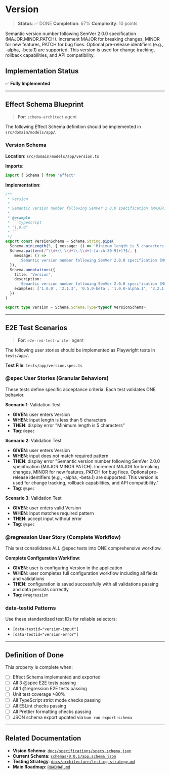 # Version

> **Status**: ✅ DONE
> **Completion**: 67%
> **Complexity**: 10 points

Semantic version number following SemVer 2.0.0 specification (MAJOR.MINOR.PATCH). Increment MAJOR for breaking changes, MINOR for new features, PATCH for bug fixes. Optional pre-release identifiers (e.g., -alpha, -beta.1) are supported. This version is used for change tracking, rollback capabilities, and API compatibility.

## Implementation Status

✅ **Fully Implemented**

---

## Effect Schema Blueprint

> **For**: `schema-architect` agent

The following Effect Schema definition should be implemented in `src/domain/models/app/`.

### Version Schema

**Location**: `src/domain/models/app/version.ts`

**Imports**:

```typescript
import { Schema } from 'effect'
```

**Implementation**:

````typescript
/**
 * Version
 *
 * Semantic version number following SemVer 2.0.0 specification (MAJOR.MINOR.PATCH). Increment MAJOR for breaking changes, MINOR for new features, PATCH for bug fixes. Optional pre-release identifiers (e.g., -alpha, -beta.1) are supported. This version is used for change tracking, rollback capabilities, and API compatibility.
 *
 * @example
 * ```typescript
 * "1.0.0"
 * ```
 */
export const VersionSchema = Schema.String.pipe(
  Schema.minLength(5, { message: () => 'Minimum length is 5 characters' }),
  Schema.pattern(/^\\d+\\.\\d+\\.\\d+(-[a-zA-Z0-9]+)?$/, {
    message: () =>
      'Semantic version number following SemVer 2.0.0 specification (MAJOR.MINOR.PATCH). Increment MAJOR for breaking changes, MINOR for new features, PATCH for bug fixes. Optional pre-release identifiers (e.g., -alpha, -beta.1) are supported. This version is used for change tracking, rollback capabilities, and API compatibility.',
  }),
  Schema.annotations({
    title: 'Version',
    description:
      'Semantic version number following SemVer 2.0.0 specification (MAJOR.MINOR.PATCH). Increment MAJOR for breaking changes, MINOR for new features, PATCH for bug fixes. Optional pre-release identifiers (e.g., -alpha, -beta.1) are supported. This version is used for change tracking, rollback capabilities, and API compatibility.',
    examples: ['1.0.0', '2.1.3', '0.5.0-beta', '1.0.0-alpha.1', '3.2.1'],
  })
)

export type Version = Schema.Schema.Type<typeof VersionSchema>
````

---

## E2E Test Scenarios

> **For**: `e2e-red-test-writer` agent

The following user stories should be implemented as Playwright tests in `tests/app/`.

**Test File**: `tests/app/version.spec.ts`

### @spec User Stories (Granular Behaviors)

These tests define specific acceptance criteria. Each test validates ONE behavior.

**Scenario 1**: Validation Test

- **GIVEN**: user enters Version
- **WHEN**: input length is less than 5 characters
- **THEN**: display error "Minimum length is 5 characters"
- **Tag**: `@spec`

**Scenario 2**: Validation Test

- **GIVEN**: user enters Version
- **WHEN**: input does not match required pattern
- **THEN**: display error "Semantic version number following SemVer 2.0.0 specification (MAJOR.MINOR.PATCH). Increment MAJOR for breaking changes, MINOR for new features, PATCH for bug fixes. Optional pre-release identifiers (e.g., -alpha, -beta.1) are supported. This version is used for change tracking, rollback capabilities, and API compatibility."
- **Tag**: `@spec`

**Scenario 3**: Validation Test

- **GIVEN**: user enters valid Version
- **WHEN**: input matches required pattern
- **THEN**: accept input without error
- **Tag**: `@spec`

### @regression User Story (Complete Workflow)

This test consolidates ALL @spec tests into ONE comprehensive workflow.

**Complete Configuration Workflow**:

- **GIVEN**: user is configuring Version in the application
- **WHEN**: user completes full configuration workflow including all fields and validations
- **THEN**: configuration is saved successfully with all validations passing and data persists correctly
- **Tag**: `@regression`

### data-testid Patterns

Use these standardized test IDs for reliable selectors:

- `[data-testid="version-input"]`
- `[data-testid="version-error"]`

---

## Definition of Done

This property is complete when:

- [ ] Effect Schema implemented and exported
- [ ] All 3 @spec E2E tests passing
- [ ] All 1 @regression E2E tests passing
- [ ] Unit test coverage >80%
- [ ] All TypeScript strict mode checks passing
- [ ] All ESLint checks passing
- [ ] All Prettier formatting checks passing
- [ ] JSON schema export updated via `bun run export:schema`

---

## Related Documentation

- **Vision Schema**: [`docs/specifications/specs.schema.json`](../specs.schema.json)
- **Current Schema**: [`schemas/0.0.1/app.schema.json`](../../schemas/0.0.1/app.schema.json)
- **Testing Strategy**: [`docs/architecture/testing-strategy.md`](../../architecture/testing-strategy.md)
- **Main Roadmap**: [`ROADMAP.md`](../../../ROADMAP.md)
